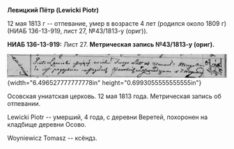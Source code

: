 **Левицкий Пётр (Lewicki Piotr)**

12 мая 1813 г -- отпевание, умер в возрасте 4 лет (родился около 1809 г)
(НИАБ 136-13-919, лист 27, №43/1813-у (ориг)).

**НИАБ 136-13-919:** Лист 27. **Метрическая запись №43/1813-у (ориг).**

![](./media/99a68bc47d3da93720dddfae32eca1ffd11734db.png){width="6.496527777777778in"
height="0.6993055555555555in"}

Осовская униатская церковь. 12 мая 1813 года. Метрическая запись об
отпевании.

Lewicki Piotr -- умерший, 4 года, с деревни Веретей, похоронен на
кладбище деревни Осово.

Woyniewicz Tomasz -- ксёндз.
